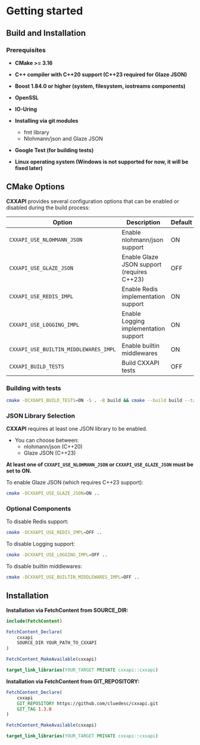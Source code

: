 # Getting started

## Build and Installation

### Prerequisites

- **CMake >= 3.16**

- **C++ compiler with C++20 support (C++23 required for Glaze JSON)**

- **Boost 1.84.0 or higher (system, filesystem, iostreams components)**

- **OpenSSL**

- **IO-Uring**

- **Installing via git modules**
    - fmt library
    - Nlohmann/json and Glaze JSON

- **Google Test (for building tests)**

- **Linux operating system (Windows is not supported for now, it will be fixed later)**

## CMake Options

**CXXAPI** provides several configuration options that can be enabled or disabled during the build process:

| Option | Description | Default |
|--------|-------------|---------|
| `CXXAPI_USE_NLOHMANN_JSON` | Enable nlohmann/json support | ON |
| `CXXAPI_USE_GLAZE_JSON` | Enable Glaze JSON support (requires C++23) | OFF |
| `CXXAPI_USE_REDIS_IMPL` | Enable Redis implementation support | ON |
| `CXXAPI_USE_LOGGING_IMPL` | Enable Logging implementation support | ON |
| `CXXAPI_USE_BUILTIN_MIDDLEWARES_IMPL` | Enable builtin middlewares | ON |
| `CXXAPI_BUILD_TESTS` | Build CXXAPI tests | OFF |

### Building with tests

```bash
cmake -DCXXAPI_BUILD_TESTS=ON -S . -B build && cmake --build build --target all
```

### JSON Library Selection

**CXXAPI** requires at least one JSON library to be enabled. 

- You can choose between:
    - nlohmann/json (C++20)
    - Glaze JSON (C++23)

**At least one of `CXXAPI_USE_NLOHMANN_JSON` or `CXXAPI_USE_GLAZE_JSON` must be set to ON.**

To enable Glaze JSON (which requires C++23 support):
```bash
cmake -DCXXAPI_USE_GLAZE_JSON=ON ..
```

### Optional Components

To disable Redis support:
```bash
cmake -DCXXAPI_USE_REDIS_IMPL=OFF ..
```

To disable Logging support:
```bash
cmake -DCXXAPI_USE_LOGGING_IMPL=OFF ..
```

To disable builtin middlewares:
```bash
cmake -DCXXAPI_USE_BUILTIN_MIDDLEWARES_IMPL=OFF ..
```

## Installation

**Installation via FetchContent from SOURCE_DIR:**

```cmake
include(FetchContent)

FetchContent_Declare(
    cxxapi
    SOURCE_DIR YOUR_PATH_TO_CXXAPI
)

FetchContent_MakeAvailable(cxxapi)

target_link_libraries(YOUR_TARGET PRIVATE cxxapi::cxxapi)
```

**Installation via FetchContent from GIT_REPOSITORY:**

```cmake
FetchContent_Declare(
    cxxapi
    GIT_REPOSITORY https://github.com/cluedesc/cxxapi.git
    GIT_TAG 1.3.0
)

FetchContent_MakeAvailable(cxxapi)

target_link_libraries(YOUR_TARGET PRIVATE cxxapi::cxxapi)
```